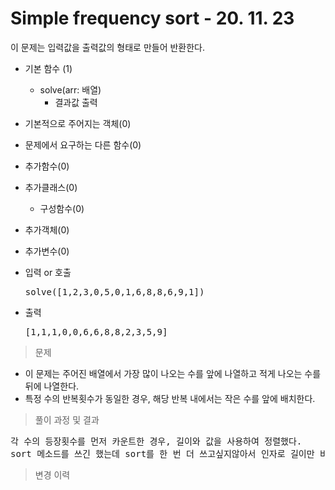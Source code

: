 # Simple frequency sort - 20. 11. 23

이 문제는 입력값을 출력값의 형태로 만들어 반환한다.

- 기본 함수 (1)
  - solve(arr: 배열)
    - 결과값 출력
- 기본적으로 주어지는 객체(0)
- 문제에서 요구하는 다른 함수(0)
- 추가함수(0)
- 추가클래스(0)
  - 구성함수(0)
- 추가객체(0)
- 추가변수(0)

- 입력 or 호출
  <pre>solve([1,2,3,0,5,0,1,6,8,8,6,9,1])</pre>
 
- 출력
  <pre>[1,1,1,0,0,6,6,8,8,2,3,5,9]</pre>

> 문제
  - 이 문제는 주어진 배열에서 가장 많이 나오는 수를 앞에 나열하고 적게 나오는 수를 뒤에 나열한다.
  - 특정 수의 반복횟수가 동일한 경우, 해당 반복 내에서는 작은 수를 앞에 배치한다.

> 풀이 과정 및 결과
<pre>
각 수의 등장횟수를 먼저 카운트한 경우, 길이와 값을 사용하여 정렬했다.
sort 메소드를 쓰긴 했는데 sort를 한 번 더 쓰고싶지않아서 인자로 길이만 비교하는 것을 줬다가 뒤에 or 값 을 추가로 줬는데 동작하는 이유는 모르겠지만 잘 동작함.
</pre>

>변경 이력
<pre>
</pre>